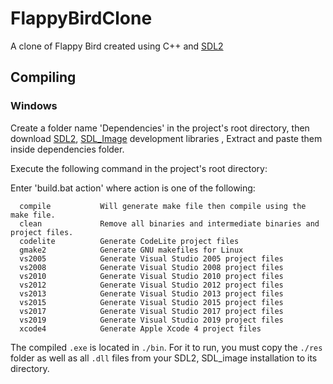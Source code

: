 # FlappyBirdClone
A clone of Flappy Bird created using C++ and [SDL2](https://www.libsdl.org/)
## Compiling
### Windows
Create a folder name 'Dependencies' in the project's root directory, then download [SDL2](https://www.libsdl.org/download-2.0.php), [SDL_Image](https://www.libsdl.org/projects/SDL_image/) development libraries , Extract and paste them inside dependencies folder.

Execute the following command in the project's root directory:

Enter 'build.bat action' where action is one of the following:
```
  compile           Will generate make file then compile using the make file.
  clean             Remove all binaries and intermediate binaries and project files.
  codelite          Generate CodeLite project files
  gmake2            Generate GNU makefiles for Linux
  vs2005            Generate Visual Studio 2005 project files
  vs2008            Generate Visual Studio 2008 project files
  vs2010            Generate Visual Studio 2010 project files
  vs2012            Generate Visual Studio 2012 project files
  vs2013            Generate Visual Studio 2013 project files
  vs2015            Generate Visual Studio 2015 project files
  vs2017            Generate Visual Studio 2017 project files
  vs2019            Generate Visual Studio 2019 project files
  xcode4            Generate Apple Xcode 4 project files
```
The compiled ``.exe`` is located in ``./bin``. For it to run, you must copy the ``./res`` folder as well as all ``.dll`` files from your SDL2, SDL_image installation to its directory.

